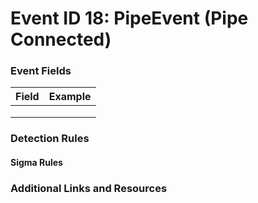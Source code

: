 # Event ID 18: PipeEvent (Pipe Connected)

### Event Fields
| Field        | Example           |
| ------------- | ------------- |
|  |  |
|  |  |
|  |  |

### Detection Rules

#### Sigma Rules

### Additional Links and Resources